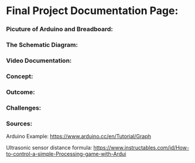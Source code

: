 # Final Project Documentation Page:

### Picuture of Arduino and Breadboard:

### The Schematic Diagram:

### Video Documentation:

### Concept:

### Outcome:

### Challenges:

### Sources:
Arduino Example: 
https://www.arduino.cc/en/Tutorial/Graph

Ultrasonic sensor distance formula:
https://www.instructables.com/id/How-to-control-a-simple-Processing-game-with-Ardui
